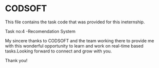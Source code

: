 # CODSOFT
This file contains the task code that was provided for this ineternship.

Task no:4 -Recomendation System

My sincere thanks to CODSOFT and the team working there to provide me with this wonderful opportunity to learn and work on real-time based tasks.Looking forward to connect and grow with you.

Thank you!
